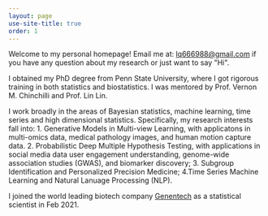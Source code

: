 ```yaml
---
layout: page
use-site-title: true
order: 1
---
```



Welcome to my personal homepage! Email me at: lq666988@gmail.com if you have any question about my research or just want to say "Hi". 

I obtained my PhD degree from Penn State University, where I got rigorous training in both statistics and biostatistics. I was mentored by Prof. Vernon M. Chinchilli and Prof. Lin Lin. 

I work broadly in the areas of Bayesian statistics, machine learning, time series and high dimensional statistics. Specifically, my research interests fall into: 1. Generative Models in Multi-view Learning, with applicatons in multi-omics data, medical pathology images, and human motion capture data. 2. Probabilistic Deep Multiple Hypothesis Testing, with applications in social media data user engagement understanding, genome-wide association studies (GWAS), and biomarker discovery; 3. Subgroup Identification and Personalized Precision Medicine; 4.Time Series Machine Learning and Natural Lanuage Processing (NLP).

I joined the world leading biotech company [Genentech](https://www.gene.com) as a statistical scientist in Feb 2021.



